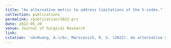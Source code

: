 ```yaml
---
title: "An alternative metric to address limitations of the h-index."
collection: publications
permalink: /publication/2022-prs
date: 2022-05-20
venue: Journal of Surgical Research
link: 
citation: '<b>Huang, A.</b>, Maricevich, R. S. (2022). An alternative metric to address limitations of the h-index. <i>Journal of Surgical Research.</i> (accepted)'
---
```

